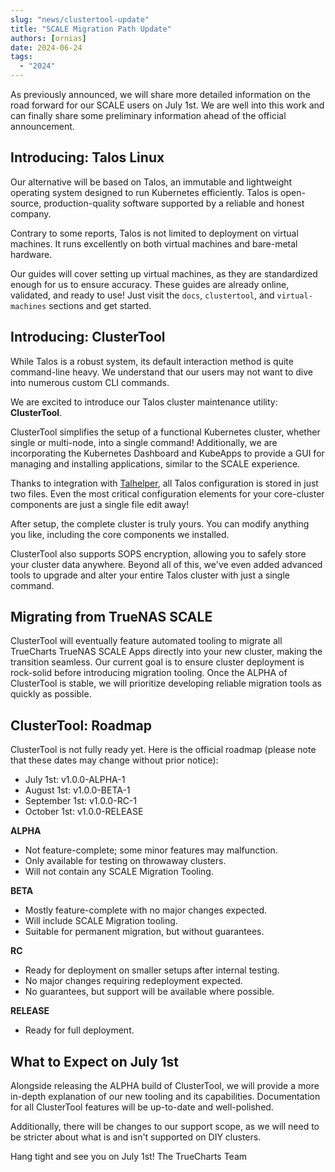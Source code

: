 ```yaml
---
slug: "news/clustertool-update"
title: "SCALE Migration Path Update"
authors: [ornias]
date: 2024-06-24
tags:
  - "2024"
---
```

As previously announced, we will share more detailed information on the road forward for our SCALE users on July 1st. We are well into this work and can finally share some preliminary information ahead of the official announcement.

## Introducing: Talos Linux

Our alternative will be based on Talos, an immutable and lightweight operating system designed to run Kubernetes efficiently. Talos is open-source, production-quality software supported by a reliable and honest company.

Contrary to some reports, Talos is not limited to deployment on virtual machines. It runs excellently on both virtual machines and bare-metal hardware.

Our guides will cover setting up virtual machines, as they are standardized enough for us to ensure accuracy. These guides are already online, validated, and ready to use! Just visit the `docs`, `clustertool`, and `virtual-machines` sections and get started.

## Introducing: ClusterTool

While Talos is a robust system, its default interaction method is quite command-line heavy. We understand that our users may not want to dive into numerous custom CLI commands.

We are excited to introduce our Talos cluster maintenance utility: **ClusterTool**.

ClusterTool simplifies the setup of a functional Kubernetes cluster, whether single or multi-node, into a single command! Additionally, we are incorporating the Kubernetes Dashboard and KubeApps to provide a GUI for managing and installing applications, similar to the SCALE experience.

Thanks to integration with [Talhelper](https://budimanjojo.github.io/talhelper/latest/), all Talos configuration is stored in just two files. Even the most critical configuration elements for your core-cluster components are just a single file edit away!

After setup, the complete cluster is truly yours. You can modify anything you like, including the core components we installed.

ClusterTool also supports SOPS encryption, allowing you to safely store your cluster data anywhere. Beyond all of this, we've even added advanced tools to upgrade and alter your entire Talos cluster with just a single command.

## Migrating from TrueNAS SCALE

ClusterTool will eventually feature automated tooling to migrate all TrueCharts TrueNAS SCALE Apps directly into your new cluster, making the transition seamless. Our current goal is to ensure cluster deployment is rock-solid before introducing migration tooling. Once the ALPHA of ClusterTool is stable, we will prioritize developing reliable migration tools as quickly as possible.

## ClusterTool: Roadmap

ClusterTool is not fully ready yet. Here is the official roadmap (please note that these dates may change without prior notice):

- July 1st: v1.0.0-ALPHA-1
- August 1st: v1.0.0-BETA-1
- September 1st: v1.0.0-RC-1
- October 1st: v1.0.0-RELEASE

**ALPHA**

- Not feature-complete; some minor features may malfunction.
- Only available for testing on throwaway clusters.
- Will not contain any SCALE Migration Tooling.

**BETA**

- Mostly feature-complete with no major changes expected.
- Will include SCALE Migration tooling.
- Suitable for permanent migration, but without guarantees.

**RC**

- Ready for deployment on smaller setups after internal testing.
- No major changes requiring redeployment expected.
- No guarantees, but support will be available where possible.

**RELEASE**

- Ready for full deployment.

## What to Expect on July 1st

Alongside releasing the ALPHA build of ClusterTool, we will provide a more in-depth explanation of our new tooling and its capabilities. Documentation for all ClusterTool features will be up-to-date and well-polished.

Additionally, there will be changes to our support scope, as we will need to be stricter about what is and isn't supported on DIY clusters.

Hang tight and see you on July 1st!
The TrueCharts Team
